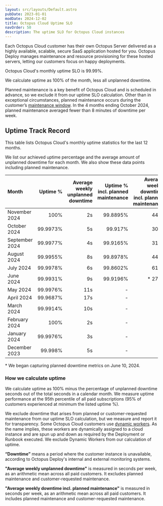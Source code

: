 ```yaml
---
layout: src/layouts/Default.astro
pubDate: 2023-01-01
modDate: 2024-12-02
title: Octopus Cloud Uptime SLO
navOrder: 50
description: The uptime SLO for Octopus Cloud instances
---
```


Each Octopus Cloud customer has their own Octopus Server delivered as a highly available, scalable, secure SaaS application hosted for you. Octopus Deploy manages maintenance and resource provisioning for these hosted servers, letting our customers focus on happy deployments. 

Octopus Cloud's monthly uptime SLO is 99.99%. 

We calculate uptime as 100% of the month, less all unplanned downtime. 

Planned maintenance is a key benefit of Octopus Cloud and is scheduled in advance, so we exclude it from our uptime SLO calculation. Other than in exceptional circumstances, planned maintenance occurs during the customer’s [maintenance window](/docs/octopus-cloud/maintenance-window). In the 4 months ending October 2024, planned maintenance averaged fewer than 8 minutes of downtime per week. 

## Uptime Track Record

This table lists Octopus Cloud's monthly uptime statistics for the last 12 months. 

We list our achieved uptime percentage and the average amount of unplanned downtime for each month. We also show these data points including planned maintenance.

| Month  | Uptime % | Average weekly unplanned downtime | Uptime % incl. planned maintenance | Average weekly downtime incl. planned maintenance |
| :----- | ------: | ------: |------: | ------: |
| November 2024 | 100% | 2s | 99.8895% | 446s |
| October 2024 | 99.9973% | 5s | 99.917% | 309s |
| September 2024 | 99.9977% | 4s | 99.9165% | 313s |
| August 2024 | 99.9955% | 8s | 99.8978% | 447s |
| July 2024 | 99.9978% | 6s | 99.8602% | 616s |
| June 2024 | 99.9931% | 9s | 99.9196% | * 279s |
| May 2024 | 99.9976% | 11s |- | - |
| April 2024 | 99.9687% | 17s |- | - |
| March 2024 | 99.9914% | 10s |- | - |
| February 2024 | 100% | 2s |- | - |
| January 2024 | 99.9976% | 3s |- | - |
| December 2023 | 99.998% | 5s |- | - |

\* We began capturing planned downtime metrics on June 10, 2024.

### How we calculate uptime

We calculate uptime as 100% minus the percentage of unplanned downtime seconds out of the total seconds in a calendar month. We measure uptime performance at the 95th percentile of all paid subscriptions (95% of customers experienced at minimum the listed uptime %).

We exclude downtime that arises from planned or customer-requested maintenance from our uptime SLO calculation, but we measure and report it for transparency. 
Some Octopus Cloud customers use [dynamic workers](/docs/infrastructure/workers/dynamic-worker-pools). As the name implies, these workers are dynamically assigned to a cloud instance and are spun up and down as required by the Deployment or Runbook executed. We exclude Dynamic Workers from our calculation of uptime.

**“Downtime”** means a period where the customer instance is unavailable, according to Octopus Deploy's internal and external monitoring systems.

**"Average weekly unplanned downtime"** is measured in seconds per week, as an arithmetic mean across all paid customers. It excludes planned maintenance and customer-requested maintenance.

**"Average weekly downtime incl. planned maintenance"** is measured in seconds per week, as an arithmetic mean across all paid customers. It includes planned maintenance and customer-requested maintenance.

